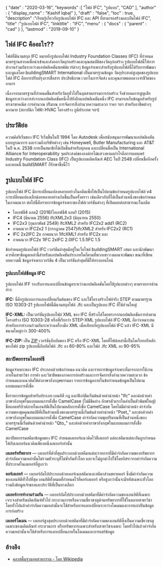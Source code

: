 {
  "date" : "2020-03-16",
  "keywords" :[ "ไฟล์ IFC", "รูปแบบ", "CAD" ],
  "author" : {
    "display_name" : "Kashif Iqbal"
},
  "draft" : "false",
  "toc" : true,
  "description" :"เรียนรู้เกี่ยวกับรูปแบบไฟล์ IFC และ API ที่สามารถสร้างและเปิดไฟล์ IFC",
  "title" :"รูปแบบไฟล์ IFC",
  "linktitle" : "IFC",
  "menu" : {
    "docs" : {
      "parent" : "cad"
}
},
  "lastmod" : "2019-09-10"
}

## ไฟล์ IFC คืออะไร??

ไฟล์ที่มีนามสกุล IFC หมายถึงรูปแบบไฟล์ Industry Foundation Classes (IFC) ที่กำหนดมาตรฐานสากลเพื่อนำเข้าและส่งออกวัตถุก่อสร้างและคุณสมบัติของวัตถุก่อสร้าง รูปแบบไฟล์นี้ให้การทำงานร่วมกันระหว่างแอปพลิเคชันซอฟต์แวร์ต่างๆ ข้อมูลจำเพาะสำหรับรูปแบบไฟล์นี้ได้รับการพัฒนาและดูแลโดย buildingSMART International เป็นมาตรฐานข้อมูล วัตถุประสงค์สูงสุดของรูปแบบไฟล์ IFC คือการปรับปรุงการสื่อสาร ประสิทธิภาพ เวลาในการจัดส่ง และคุณภาพตลอดวงจรชีวิตของอาคาร

เนื่องจากมาตรฐานที่กำหนดขึ้นสำหรับวัตถุทั่วไปในอุตสาหกรรมการก่อสร้าง จึงช่วยลดการสูญเสียข้อมูลระหว่างการส่งจากแอปพลิเคชันหนึ่งไปยังอีกแอปพลิเคชันหนึ่ง IFC สามารถเก็บข้อมูลสำหรับรูปทรงเรขาคณิต การคำนวณ ปริมาณ การจัดการสิ่งอำนวยความสะดวก ราคา ฯลฯ สำหรับอาชีพต่างๆ มากมาย (สถาปนิก ไฟฟ้า HVAC โครงสร้าง ภูมิประเทศ ฯลฯ)

## ประวัติย่อ ##

ความคิดริเริ่มของ IFC ริเริ่มขึ้นในปี 1994 โดย Autodesk เพื่อสนับสนุนการพัฒนาแอปพลิเคชันแบบบูรณาการ และรวมถึงบริษัทต่างๆ เช่น Honeywell, Butler Manufacturing และ AT&T ในปี พ.ศ. 2538 การเป็นสมาชิกได้เปิดขึ้นสำหรับทุกคน และเปลี่ยนชื่อเป็น International Alliance for Interoperability จุดประสงค์ขององค์กรไม่แสวงหาผลกำไรคือการเผยแพร่ Industry Foundation Class (IFC) เป็นรูปแบบผลิตภัณฑ์ AEC ในปี 2548 เปลี่ยนชื่ออีกครั้งและตอนนี้ buildSMART ก็รักษาชื่อนี้ไว้

## รูปแบบไฟล์ IFC ##

รูปแบบไฟล์ IFC มีการเปลี่ยนแปลงหลายอย่างในอดีตเพื่อให้เป็นไปตามข้อกำหนดรูปแบบไฟล์ v4 การเปลี่ยนแปลงเล็กน้อยหลายอย่างเกิดขึ้นเป็นครั้งคราว เช่นเดียวกับที่ได้เป็นส่วนหนึ่งของข้อกำหนดในภาคผนวก ต่อไปนี้คือรายการข้อมูลจำเพาะของไฟล์เวอร์ชันต่างๆ ที่เปิดเผยต่อสาธารณะในอดีต

* ไอเอฟซี4 แอด2 (2016)ไอเอฟซี4 แอด1 (2015)
* IFC4 (มีนาคม 2556) ifcXML2x3 (มิถุนายน 2550)
* IFC2x3 (กุมภาพันธ์ 2549) ifcXML2 สำหรับ IFC2x2 add1 (RC2)
* ภาคผนวก IFC2x2 1 (กรกฎาคม 2547)ifcXML2 สำหรับ IFC2x2 (RC1)
* IFC 2x2IFC 2x ภาคผนวก 1ifcXML1 สำหรับ IFC2x และ
* ภาคผนวก IFC2x 1IFC 2xIFC 2.0IFC 1.5.1IFC 1.5

ข้อกำหนดรูปแบบไฟล์ IFC เวอร์ชันล่าสุดมีอยู่ในเว็บไซต์ buildingSMART เสมอ และนักพัฒนาควรศึกษาข้อมูลเหล่านี้สำหรับแอปพลิเคชันประเภทใดก็ตามที่พวกเขาวางแผนจะพัฒนา ขณะที่เขียนบทความนี้ ข้อมูลจำเพาะเวอร์ชัน 4 เป็นเวอร์ชันล่าสุดที่มีให้ทางออนไลน์

### รูปแบบไฟล์ข้อมูล IFC ###

รูปแบบไฟล์ IFF รองรับการแลกเปลี่ยนข้อมูลระหว่างแอปพลิเคชันโดยใช้รูปแบบต่างๆ ตามรายการด้านล่าง:

**IFC:** นี่คือรูปแบบการแลกเปลี่ยนเริ่มต้นของ IFC และใช้โครงสร้างไฟล์จริง STEP ตามมาตรฐาน ISO 10303-21 รูปแบบไฟล์นี้มีนามสกุลไฟล์ .ifc และเป็นรูปแบบ IFC ที่ใช้ส่วนใหญ่

**IFC-XML:** เป็นเวอร์ชันรูปแบบไฟล์ XML ของ IFC ที่สร้างได้โดยตรงจากแอปพลิเคชันการส่งตามโครงสร้าง ISO 10303-28 หรือที่เรียกว่า STEP-XML รูปแบบไฟล์ IFC-XML ถือว่าเหมาะสมสำหรับการทำงานร่วมกันระหว่างเครื่องมือ XML เมื่อเทียบกับรูปแบบไฟล์ IFC แล้ว IFC-XML มีขนาดใหญ่กว่า 300-400%

**IFC-ZIP:** เป็น [ZIP](/th/compression/zip/) เวอร์ชันบีบอัดของ IFC หรือ IFC-XML โดยที่ไฟล์เหล่านี้เป็นไดเร็กทอรีหลักของไฟล์ zip รูปแบบนี้บีบอัดไฟล์ .ifc ลง 60-80% และไฟล์ .ifc XML ลง 90-95%

### สถาปัตยกรรมไอเอฟซี ###

ข้อมูลจำเพาะของ IFC ประกอบด้วยข้อกำหนด แนวคิด และรายการข้อมูลจำเพาะที่มาจากการใช้งานภายในสาขาวิชา การค้า และวิชาชีพของภาคการก่อสร้างและการจัดการสิ่งอำนวยความสะดวก ข้อกำหนดและแนวคิดใช้คำภาษาอังกฤษธรรมดา รายการข้อมูลภายในข้อกำหนดข้อมูลเป็นไปตามแบบแผนการตั้งชื่อ

ชื่อรายการข้อมูลสำหรับประเภท เอนทิตี กฎ และฟังก์ชันเริ่มต้นด้วยคำนำหน้า "Ifc" และต่อด้วยคำภาษาอังกฤษในแบบแผนการตั้งชื่อ CamelCase (ไม่มีขีดล่าง อักษรตัวแรกในคำเป็นตัวพิมพ์ใหญ่) ชื่อแอตทริบิวต์ภายในเอนทิตีเป็นไปตามหลักการตั้งชื่อ CamelCase โดยไม่มีคำนำหน้า คำจำกัดความของชุดคุณสมบัติที่เป็นส่วนหนึ่งของมาตรฐานนี้เริ่มต้นด้วยคำนำหน้า "Pset_" และต่อด้วยคำภาษาอังกฤษในแบบแผนการตั้งชื่อ CamelCase คำจำกัดความชุดปริมาณที่เป็นส่วนหนึ่งของมาตรฐานนี้เริ่มต้นด้วยคำนำหน้า "Qto_" และต่อด้วยคำภาษาอังกฤษในแบบแผนการตั้งชื่อ CamelCase

สถาปัตยกรรมสคีมาข้อมูลของ IFC กำหนดเลเยอร์แนวคิดไว้สี่เลเยอร์ แต่ละสคีมาแต่ละอันถูกกำหนดให้กับเลเยอร์แนวคิดเพียงหนึ่งเลเยอร์เท่านั้น

**เลเยอร์ทรัพยากร** — เลเยอร์ที่ต่ำที่สุดประกอบด้วยสคีมาแต่ละรายการที่มีคำจำกัดความของทรัพยากร คำจำกัดความเหล่านั้นไม่รวมตัวระบุที่ไม่ซ้ำกันทั่วโลก และจะไม่ถูกนำไปใช้โดยอิสระจากคำจำกัดความที่ประกาศในเลเยอร์ที่สูงกว่า

**คอร์เลเยอร์** — เลเยอร์ถัดไปประกอบด้วยเคอร์เนลสคีมาและสคีมาส่วนขยายคอร์ ซึ่งมีคำจำกัดความของเอนทิตีทั่วไปที่สุด เอนทิตีทั้งหมดที่กำหนดไว้ที่คอร์เลเยอร์ หรือสูงกว่านั้นจะมีรหัสเฉพาะทั่วโลก รวมถึงข้อมูลเจ้าของและประวัติที่เป็นทางเลือก

**เลเยอร์การทำงานร่วมกัน** — เลเยอร์ถัดไปประกอบด้วยสคีมาที่มีคำจำกัดความของเอนทิตีที่เฉพาะเจาะจงสำหรับผลิตภัณฑ์ทั่วไป กระบวนการหรือความเชี่ยวชาญด้านทรัพยากรที่ใช้ในหลายสาขาวิชา โดยทั่วไปแล้วคำจำกัดความเหล่านั้นจะใช้สำหรับการแลกเปลี่ยนระหว่างโดเมนและการแบ่งปันข้อมูลการก่อสร้าง

**เลเยอร์โดเมน** — เลเยอร์สูงสุดประกอบด้วยสคีมาที่มีคำจำกัดความของเอนทิตีซึ่งเป็นความเชี่ยวชาญเฉพาะของผลิตภัณฑ์ กระบวนการ หรือทรัพยากรเฉพาะสำหรับสาขาวิชาเฉพาะ โดยทั่วไปแล้วคำจำกัดความเหล่านั้นจะใช้สำหรับการแลกเปลี่ยนภายในโดเมนและการแชร์ข้อมูล

## อ้างอิง ##

* [คลาสพื้นฐานอุตสาหกรรม - โดย Wikipedia](https://en.wikipedia.org/wiki/Industry_Foundation_Classes)

